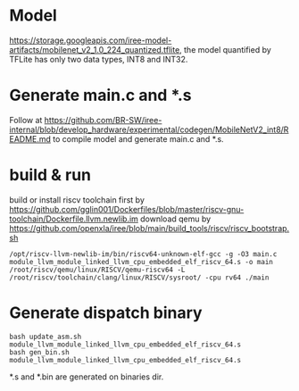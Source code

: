 # Model

https://storage.googleapis.com/iree-model-artifacts/mobilenet_v2_1.0_224_quantized.tflite, the model quantified by TFLite has only two data types, INT8 and INT32.

# Generate main.c and \*.s

Follow at https://github.com/BR-SW/iree-internal/blob/develop_hardware/experimental/codegen/MobileNetV2_int8/README.md to compile model and generate main.c and \*.s.

# build & run

build or install riscv toolchain first by https://github.com/gglin001/Dockerfiles/blob/master/riscv-gnu-toolchain/Dockerfile.llvm.newlib.im
download qemu by https://github.com/openxla/iree/blob/main/build_tools/riscv/riscv_bootstrap.sh

```
/opt/riscv-llvm-newlib-im/bin/riscv64-unknown-elf-gcc -g -O3 main.c module_llvm_module_linked_llvm_cpu_embedded_elf_riscv_64.s -o main
/root/riscv/qemu/linux/RISCV/qemu-riscv64 -L /root/riscv/toolchain/clang/linux/RISCV/sysroot/ -cpu rv64 ./main
``` 

# Generate dispatch binary

```
bash update_asm.sh module_llvm_module_linked_llvm_cpu_embedded_elf_riscv_64.s
bash gen_bin.sh module_llvm_module_linked_llvm_cpu_embedded_elf_riscv_64.s
```

\*.s and \*.bin are generated on binaries dir.
